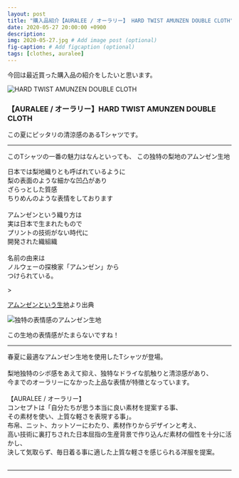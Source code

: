 ```yaml
---
layout: post
title: "購入品紹介【AURALEE / オーラリー】 HARD TWIST AMUNZEN DOUBLE CLOTH"
date: 2020-05-27 20:00:00 +0900
description:
img: 2020-05-27.jpg # Add image post (optional)
fig-caption: # Add figcaption (optional)
tags: [clothes, auralee]
---
```


今回は最近買った購入品の紹介をしたいと思います。

![HARD TWIST AMUNZEN DOUBLE CLOTH]({{site.baseurl}}/assets/img/2020-05-27_1.jpg)

### 【AURALEE / オーラリー】HARD TWIST AMUNZEN DOUBLE CLOTH

この夏にピッタリの清涼感のあるTシャツです。


***


このTシャツの一番の魅力はなんといっても、
この独特の梨地のアムンゼン生地


<p class="box">
日本では梨地織りとも呼ばれているように<br>
梨の表面のような細かな凹凸があり<br>
ざらっとした質感<br>
ちりめんのような表情をしております<br>
<br>
アムンゼンという織り方は<br>
実は日本で生まれたもので<br>
プリントの技術がない時代に<br>
開発された織組織<br>
<br>
名前の由来は<br>
ノルウェーの探検家「アムンゼン」から<br>
つけられている。<br>
</P>
> <p class="citation"><a href="https://www.tailor-fukuoka.com/blog/fabric/2019/%E3%82%A2%E3%83%A0%E3%83%B3%E3%82%BC%E3%83%B3%E3%81%A8%E3%81%84%E3%81%86%E7%94%9F%E5%9C%B0.htmll">アムンゼンという生地</a>より出典</p>


![独特の表情感のアムンゼン生地]({{site.baseurl}}/assets/img/2020-05-27_2.jpg)

この生地の表情感がたまらないですね！

***

春夏に最適なアムンゼン生地を使用したTシャツが登場。<br>
<br>
梨地独特のシボ感をあえて抑え、独特なドライな肌触りと清涼感があり、<br>
今までのオーラリーになかった上品な表情が特徴となっています。<br>
<br>
【AURALEE / オーラリー】<br>
コンセプトは「自分たちが思う本当に良い素材を提案する事、<br>
その素材を使い、上質な軽さを表現する事」。<br>
布帛、ニット、カットソーにわたり、素材作りからデザインと考え、<br>
高い技術に裏打ちされた日本屈指の生産背景で作り込んだ素材の個性を十分に活かし、<br>
決して気取らず、毎日着る事に適した上質な軽さを感じられる洋服を提案。
<br>
<br>

***